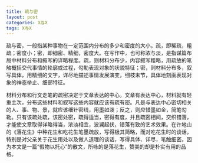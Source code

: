 ```yaml
---
title: 疏与密
layout: post
categories: X与X
tags: X与X
---
```


疏与密，一般指某种事物在一定范围内分布的多少和密度的大小。疏，即稀疏，粗疏；密度小；密，即细密、精细，密度大。在写作中，也可称浓与淡，是指谋篇布局中材料分布和叙写的详略程度。疏，则材料分布少，内容叙写粗略，用疏放的笔触概括交代事情的轮廓或过程，勾勒表现对象的状貌特征；密，则材料分布多，叙写具体，用精细的文字，详尽地描述事情发展演变，细枝末节，具体地刻画表现对象的神态举止、细部特征。

材料分布和行文走笔的疏密决定于文章表达的中心。文章有表达中心，材料就有轻重主次，分布这些材料和叙写这些内容就应该有疏有密。凡是与表达中心密切相关的人、事、物、景，就应该细针密线，用墨如泼；反之，则应惜墨如金，简笔勾勒。只有该疏处疏，该密处密，疏得适当，密得有度，并且疏密相间，交织错落，才能使文章取得详略得当，浓淡相宜，波澜起伏，错落有致的艺术效果。在许地山的《落花生》中种花生和吃花生笔墨疏放，写得极其简略，而对吃花生时的谈话，特别是对父亲关于花生用处以及做人道理的谈话，写得具体、详尽，笔触细密。因为本文是一篇“假物以托心”的散文，所咏的是落花生，赞美的却是朴实有用的品格。 